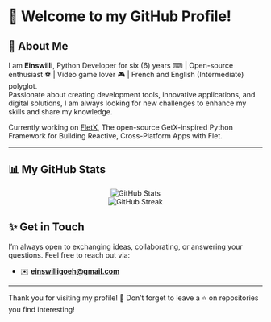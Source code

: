 # 👋 Welcome to my GitHub Profile!

## 🌟 About Me
I am **Einswilli**, Python Developer for six (6) years ⌨ | Open-source enthusiast ⚽ | Video game lover 🎮 | French and English (Intermediate) polyglot.  
Passionate about creating development tools, innovative applications, and digital solutions, I am always looking for new challenges to enhance my skills and share my knowledge.

Currently working on [FletX](https://github.com/AllDotPy/FletX), The open-source GetX-inspired Python Framework for Building Reactive, Cross-Platform Apps with Flet.

---

## 📊 My GitHub Stats

<p align="center">
  <img src="https://github-readme-stats.vercel.app/api?username=einswilli&show_icons=true&theme=radical" alt="GitHub Stats" />
  <br />
  <img src="https://github-readme-streak-stats.herokuapp.com/?user=einswilli&theme=radical" alt="GitHub Streak" />
  <br />
  <!-- <img src="https://github-readme-stats.vercel.app/api/top-langs/?username=einswilli&layout=compact&theme=radical" alt="Top Languages" /> -->
</p>

<!-- 
---

## 🏆 Achievements and Trophies

<p align="center">
  <img src="https://github-profile-trophy.vercel.app/?username=einswilli&theme=radical&column=6" alt="GitHub Trophies" />
</p> -->

<!-- 
---

## 🔧 Technical Skills

- **Languages:** Python, JavaScript, TypeScript, Bash
- **Frameworks:** Django, Django REST Framework, Angular, Flask
- **DevOps:** Docker, Docker Compose, Nginx, CI/CD
- **Databases:** PostgreSQL, MySQL, MongoDB, Peewee
- **Tools:** Git, VS Code, Pytest, WebSocket, Firebase, Google Cloud
- **APIs:** Payment integrations (Stripe, PayPal, custom APIs)

---

## 🌐 My Projects

Here are some of the projects I've worked on:
1. **[Ngrok Alternative](#)** - A secure platform to expose local servers to the internet.
2. **[ExoHub](#)** - An educational hub offering personalized exercises for students.
3. **[AI-Powered E-commerce](#)** - An AI solution to enhance the performance of online stores.
4. **[Multi-Payment SDK](#)** - A unified library for integrating various payment providers.

Find more projects in my GitHub repositories!

---
-->
## ✨ Get in Touch

I’m always open to exchanging ideas, collaborating, or answering your questions. Feel free to reach out via:
- ✉️ **einswilligoeh@gmail.com**
<!-- 🌐 [Your Website or Portfolio](#)
- 💼 [LinkedIn](#)
- 🐦 [Twitter](#) -->

---

Thank you for visiting my profile! 🌟 Don’t forget to leave a ⭐️ on repositories you find interesting!
